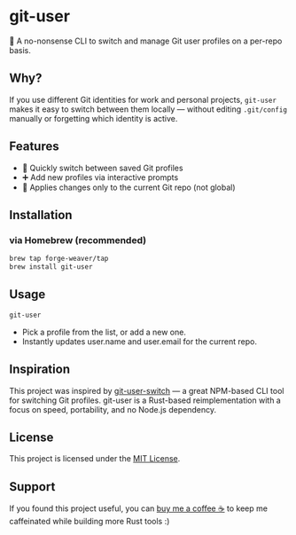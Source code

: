 # git-user

🚀 A no-nonsense CLI to switch and manage Git user profiles on a per-repo basis.

## Why?

If you use different Git identities for work and personal projects, `git-user` makes it easy to switch between them locally — without editing `.git/config` manually or forgetting which identity is active.

## Features

- 🔁 Quickly switch between saved Git profiles
- ➕ Add new profiles via interactive prompts
- 📍 Applies changes only to the current Git repo (not global)

## Installation

### via Homebrew (recommended)

```bash
brew tap forge-weaver/tap
brew install git-user
```

## Usage

```bash
git-user
```

- Pick a profile from the list, or add a new one.
- Instantly updates user.name and user.email for the current repo.

## Inspiration

This project was inspired by [git-user-switch](https://www.npmjs.com/package/git-user-switch) — a great NPM-based CLI tool for switching Git profiles.
git-user is a Rust-based reimplementation with a focus on speed, portability, and no Node.js dependency.

## License

This project is licensed under the [MIT License](LICENSE).

## Support

If you found this project useful, you can [buy me a coffee ☕](https://www.buymeacoffee.com/shaheem) to keep me caffeinated while building more Rust tools :)
